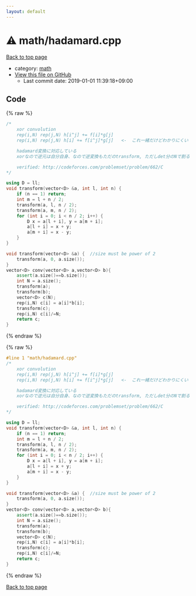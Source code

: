 ```yaml
---
layout: default
---
```


<!-- mathjax config similar to math.stackexchange -->
<script type="text/javascript" async
  src="https://cdnjs.cloudflare.com/ajax/libs/mathjax/2.7.5/MathJax.js?config=TeX-MML-AM_CHTML">
</script>
<script type="text/x-mathjax-config">
  MathJax.Hub.Config({
    TeX: { equationNumbers: { autoNumber: "AMS" }},
    tex2jax: {
      inlineMath: [ ['$','$'] ],
      processEscapes: true
    },
    "HTML-CSS": { matchFontHeight: false },
    displayAlign: "left",
    displayIndent: "2em"
  });
</script>

<script type="text/javascript" src="https://cdnjs.cloudflare.com/ajax/libs/jquery/3.4.1/jquery.min.js"></script>
<script src="https://cdn.jsdelivr.net/npm/jquery-balloon-js@1.1.2/jquery.balloon.min.js" integrity="sha256-ZEYs9VrgAeNuPvs15E39OsyOJaIkXEEt10fzxJ20+2I=" crossorigin="anonymous"></script>
<script type="text/javascript" src="../../assets/js/copy-button.js"></script>
<link rel="stylesheet" href="../../assets/css/copy-button.css" />


# :warning: math/hadamard.cpp

<a href="../../index.html">Back to top page</a>

* category: <a href="../../index.html#7e676e9e663beb40fd133f5ee24487c2">math</a>
* <a href="{{ site.github.repository_url }}/blob/master/math/hadamard.cpp">View this file on GitHub</a>
    - Last commit date: 2019-01-01 11:39:18+09:00




## Code

<a id="unbundled"></a>
{% raw %}
```cpp
/*
	xor convolution
	rep(i,N) rep(j,N) h[i^j] += f[i]*g[j]
	rep(i,N) rep(j,N) h[i] += f[i^j]*g[j]	<-	これ一緒だけどわかりにくい

	hadamard変換に対応している
	xorなので逆元は自分自身、なので逆変換もただのtransform, ただしdet分のNで割る.

	verified: http://codeforces.com/problemset/problem/662/C
*/

using D = ll;
void transform(vector<D> &a, int l, int n) {
	if (n == 1) return;
	int m = l + n / 2;
	transform(a, l, n / 2);
	transform(a, m, n / 2);
	for (int i = 0; i < n / 2; i++) {
		D x = a[l + i], y = a[m + i];
		a[l + i] = x + y;
		a[m + i] = x - y;
	}
}

void transform(vector<D> &a) {	//size must be power of 2
	transform(a, 0, a.size());
}
vector<D> conv(vector<D> a,vector<D> b){
	assert(a.size()==b.size());
	int N = a.size();
	transform(a);
	transform(b);
	vector<D> c(N);
	rep(i,N) c[i] = a[i]*b[i];
	transform(c);
	rep(i,N) c[i]/=N;
	return c;
}

```
{% endraw %}

<a id="bundled"></a>
{% raw %}
```cpp
#line 1 "math/hadamard.cpp"
/*
	xor convolution
	rep(i,N) rep(j,N) h[i^j] += f[i]*g[j]
	rep(i,N) rep(j,N) h[i] += f[i^j]*g[j]	<-	これ一緒だけどわかりにくい

	hadamard変換に対応している
	xorなので逆元は自分自身、なので逆変換もただのtransform, ただしdet分のNで割る.

	verified: http://codeforces.com/problemset/problem/662/C
*/

using D = ll;
void transform(vector<D> &a, int l, int n) {
	if (n == 1) return;
	int m = l + n / 2;
	transform(a, l, n / 2);
	transform(a, m, n / 2);
	for (int i = 0; i < n / 2; i++) {
		D x = a[l + i], y = a[m + i];
		a[l + i] = x + y;
		a[m + i] = x - y;
	}
}

void transform(vector<D> &a) {	//size must be power of 2
	transform(a, 0, a.size());
}
vector<D> conv(vector<D> a,vector<D> b){
	assert(a.size()==b.size());
	int N = a.size();
	transform(a);
	transform(b);
	vector<D> c(N);
	rep(i,N) c[i] = a[i]*b[i];
	transform(c);
	rep(i,N) c[i]/=N;
	return c;
}

```
{% endraw %}

<a href="../../index.html">Back to top page</a>

